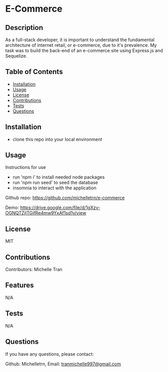 # E-Commerce

## Description

As a full-stack developer, it is important to understand the fundamental architecture of internet retail, or e-commerce, due to it's prevalence. My task was to build the back-end of an e-commerce site using Express.js and Sequelize.

## Table of Contents

- [Installation](#installation)
- [Usage](#usage)
- [License](#license)
- [Contributions](#contributions)
- [Tests](#tests)
- [Questions](#questions)

## Installation

- clone this repo into your local environment

## Usage

Instructions for use

- run 'npm i' to install needed node packages
- run 'npm run seed' to seed the database
- insomnia to interact with the application

Github repo: https://github.com/michelletrn/e-commerce 

Demo: https://drive.google.com/file/d/1gXzv-OGNQTZjITGifRe4mw9YxAf1sd1y/view

## License

MIT

## Contributions

Contributors: Michelle Tran

## Features

N/A

## Tests

N/A

## Questions

If you have any questions, please contact:

Github: Michelletrn, Email: tranmichelle997@gmail.com
